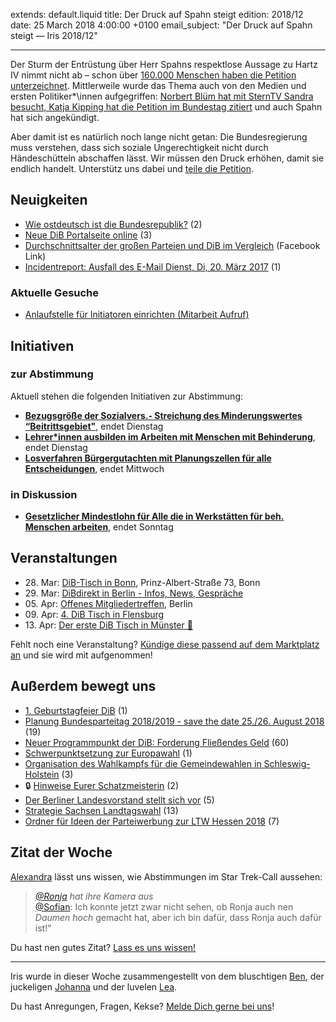 
extends: default.liquid
title: Der Druck auf Spahn steigt
edition: 2018/12
date: 25 March 2018 4:00:00 +0100
email_subject: "Der Druck auf Spahn steigt — Iris 2018/12"

---

Der Sturm der Entrüstung über Herr Spahns respektlose Aussage zu Hartz IV nimmt nicht ab – schon über [160.000 Menschen haben die Petition unterzeichnet](https://www.change.org/p/lieber-jensspahn-leben-sie-f%C3%BCr-einen-monat-vom-hartziv-grundregelsatz-armut-spahn). Mittlerweile wurde das Thema auch von den Medien und ersten Politiker*\innen aufgegriffen: [Norbert Blüm hat mit SternTV Sandra besucht, Katja Kipping hat die Petition im Bundestag zitiert](https://www.change.org/p/lieber-jensspahn-leben-sie-f%C3%BCr-einen-monat-vom-hartziv-grundregelsatz-armut-spahn/u/22544189) und auch Spahn hat sich angekündigt.

Aber damit ist es natürlich noch lange nicht getan: Die Bundesregierung muss verstehen, dass sich soziale Ungerechtigkeit nicht durch Händeschütteln abschaffen lässt. Wir müssen den Druck erhöhen, damit sie endlich handelt. Unterstütz uns dabei und [teile die Petition](https://www.change.org/p/lieber-jensspahn-leben-sie-f%C3%BCr-einen-monat-vom-hartziv-grundregelsatz-armut-spahn). 


## Neuigkeiten

 - [Wie ostdeutsch ist die Bundesrepublik?](https://marktplatz.bewegung.jetzt/t/wie-ostdeutsch-ist-die-bundesrepublik/19904) (2)
 - [Neue DiB Portalseite online](https://marktplatz.bewegung.jetzt/t/neue-dib-portalseite-online/19809) (3)
 - [Durchschnittsalter der großen Parteien und DiB im Vergleich](https://www.facebook.com/demokratiebewegen/photos/a.1799532770314241.1073741828.1799478453653006/1994195724181277/?type=3&theater) (Facebook Link)
 - [Incidentreport: Ausfall des E-Mail Dienst, Di, 20. März 2017](https://marktplatz.bewegung.jetzt/t/incidentreport-ausfall-des-e-mail-dienst-di-20-maerz-2017/19822) (1)

### Aktuelle Gesuche

 - [Anlaufstelle für Initiatoren einrichten (Mitarbeit Aufruf)](https://marktplatz.bewegung.jetzt/t/anlaufstelle-fuer-initiatoren-einrichten-mitarbeit-aufruf/15684)

## Initiativen

### zur Abstimmung
Aktuell stehen die folgenden Initiativen zur Abstimmung:

 - **[Bezugsgröße der Sozialvers.- Streichung des Minderungswertes “Beitrittsgebiet"](https://abstimmen.bewegung.jetzt/initiative/178-bezugsgroe-der-sozialvers-streichung-des-minderungswertes-beitrittsgebiet)**, endet Dienstag
 - **[Lehrer\*innen ausbilden im Arbeiten mit Menschen mit Behinderung](https://abstimmen.bewegung.jetzt/initiative/179-lehrerinnen-ausbilden-im-arbeiten-mit-menschen-mit-behinderung)**, endet Dienstag
 - **[Losverfahren Bürgergutachten mit Planungszellen für alle Entscheidungen](https://abstimmen.bewegung.jetzt/initiative/138-losverfahren-burgergutachten-mit-planungszellen-fur-alle-entscheidungen)**, endet Mittwoch

### in Diskussion
 - **[Gesetzlicher Mindestlohn für Alle die in Werkstätten für beh. Menschen arbeiten](https://abstimmen.bewegung.jetzt/initiative/182-gesetzlicher-mindestlohn-fur-alle-die-in-werkstatten-fur-beh-menschen-arbeiten)**, endet Sonntag


## Veranstaltungen

 - 28.&nbsp;Mar: [DiB-Tisch in Bonn](https://marktplatz.bewegung.jetzt/t/dib-tisch-in-bonn-am-28-03/18240), Prinz-Albert-Straße 73, Bonn
 - 29.&nbsp;Mar: [DiBdirekt in Berlin - Infos, News, Gespräche](https://marktplatz.bewegung.jetzt/t/dibdirekt-am-29-3-18-in-berlin-infos-news-gespraeche/19894) 
 - 05.&nbsp;Apr: [Offenes Mitgliedertreffen](https://marktplatz.bewegung.jetzt/t/5-april-2018-offenes-mitgliedertreffen/19897), Berlin
 - 09.&nbsp;Apr: [4. DiB Tisch in Flensburg](https://marktplatz.bewegung.jetzt/t/4-dib-tisch-in-flensburg/19718)
 - 13.&nbsp;Apr: [Der erste DiB Tisch in Münster 🎉](https://marktplatz.bewegung.jetzt/t/der-erste-dib-tisch-in-muenster-tada/19208)



Fehlt noch eine Veranstaltung? [Kündige diese passend auf dem Marktplatz an](https://marktplatz.bewegung.jetzt/t/veranstaltungen-fuer-iris-ankuendigen/11128?source_topic_id=2720) und sie wird mit aufgenommen!

## Außerdem bewegt uns

 - [1. Geburtstagfeier DiB](https://marktplatz.bewegung.jetzt/t/1-geburtstagfeier-dib/19944) (1)
 - [Planung Bundesparteitag 2018/2019 - save the date 25./26. August 2018](https://marktplatz.bewegung.jetzt/t/planung-bundesparteitag-2018-2019-save-the-date-25-26-august-2018/19588) (19)
 - [Neuer Programmpunkt der DiB: Forderung Fließendes Geld](https://marktplatz.bewegung.jetzt/t/neuer-programmpunkt-der-dib-forderung-fliessendes-geld/19597) (60)
 - [Schwerpunktsetzung zur Europawahl](https://marktplatz.bewegung.jetzt/t/schwerpunktsetzung-zur-europawahl-europe/19657) (1)
 - [Organisation des Wahlkampfs für die Gemeindewahlen in Schleswig-Holstein](https://marktplatz.bewegung.jetzt/t/organisation-des-wahlkampfs-fuer-die-gemeindewahlen/19748) (3)
 - 🔒 [Hinweise Eurer Schatzmeisterin](https://marktplatz.bewegung.jetzt/t/hinweise-eurer-schatzmeisterin/19653) (2)
 - [Der Berliner Landesvorstand stellt sich vor](https://marktplatz.bewegung.jetzt/t/der-berliner-landesvorstand-stellt-sich-vor/19898) (5)
 - [Strategie Sachsen Landtagswahl](https://marktplatz.bewegung.jetzt/t/strategie-sachsen-landtagswahl/19755) (13)
 - [Ordner für Ideen der Parteiwerbung zur LTW Hessen 2018](https://marktplatz.bewegung.jetzt/t/ordner-fuer-ideen-der-parteiwerbung-zur-ltw-2018/19699) (7)



## Zitat der Woche
[Alexandra](https://marktplatz.bewegung.jetzt/u/Alexandra) lässt uns wissen, wie Abstimmungen im Star Trek-Call aussehen:

> _[@Ronja](https://marktplatz.bewegung.jetzt/u/ronja) hat ihre Kamera aus_  
> [@Sofian](https://marktplatz.bewegung.jetzt/u/sofian): Ich konnte jetzt zwar nicht sehen, ob Ronja auch nen _Daumen hoch_ gemacht hat, aber ich bin dafür, dass Ronja auch dafür ist!"

Du hast nen gutes Zitat? [Lass es uns wissen!](https://marktplatz.bewegung.jetzt/t/lustige-dib-zitate/10175)


---

Iris wurde in dieser Woche zusammengestellt von dem bluschtigen [Ben](https://marktplatz.bewegung.jetzt/u/Ben/), der juckeligen [Johanna](https://marktplatz.bewegung.jetzt/u/Johanna/) und der luvelen [Lea](https://marktplatz.bewegung.jetzt/u/Leia/).

Du hast Anregungen, Fragen, Kekse? [Melde Dich gerne bei uns](https://marktplatz.bewegung.jetzt/t/neu-iris-die-woechtliche-zusammenfasssung-zum-sonntagsbrunch/10990)!

